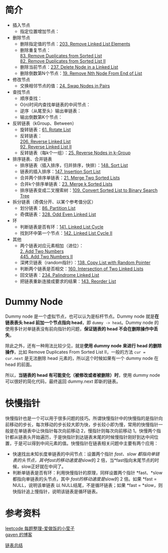 # 简介
* 插入节点
    * 指定位置增加节点：
* 删除节点
    * 删除指定值的节点：[203. Remove Linked List Elements](https://leetcode.com/problems/remove-linked-list-elements/)
    * 删除重复节点：  
    [83. Remove Duplicates from Sorted List](https://leetcode.com/problems/remove-duplicates-from-sorted-list/)  
    [82. Remove Duplicates from Sorted List II](https://leetcode.com/problems/remove-duplicates-from-sorted-list-ii/)
    * 删除当前节点：[237. Delete Node in a Linked List](https://leetcode.com/problems/delete-node-in-a-linked-list/)
    * 删除倒数第N个节点：[19. Remove Nth Node From End of List](https://leetcode.com/problems/remove-nth-node-from-end-of-list)
* 修改节点
    * 交换相邻节点的值：[24. Swap Nodes in Pairs](https://leetcode.com/problems/swap-nodes-in-pairs/)
* 查找节点
    * 顺序查找：
    * O(n)时间内查找单链表的中间节点：
    * 逆序（从尾至头）输出单链表：
    * 输出倒数第K个节点：
* 反转链表（kGroup、Between）
    * 旋转链表：[61. Rotate List](https://leetcode.com/problems/rotate-list/)  
    * 反转链表：  
    [206. Reverse Linked List](https://leetcode.com/problems/reverse-linked-list/)  
    [92. Reverse Linked List II](https://leetcode.com/problems/reverse-linked-list-ii/)
    * 反转链表（每k个一组）：[25. Reverse Nodes in k-Group](https://leetcode.com/problems/reverse-nodes-in-k-group)
* 排序链表、合并链表
    * 排序链表（插入排序，归并排序，快排）：[148. Sort List](https://leetcode.com/problems/sort-list/)
    * 链表的插入排序：[147. Insertion Sort List](https://leetcode.com/problems/insertion-sort-list)
    * 合并两个排序单链表：[21. Merge Two Sorted Lists](https://leetcode.com/problems/merge-two-sorted-lists)
    * 合并k个排序单链表：[23. Merge k Sorted Lists](https://leetcode.com/problems/merge-k-sorted-lists/)
    * 排序链表变成二叉搜索树：[109. Convert Sorted List to Binary Search Tree](https://leetcode.com/problems/convert-sorted-list-to-binary-search-tree/)
* 拆分链表（奇偶分开、以某个参考值分区）
    * 划分链表：[86. Partition List](https://leetcode.com/problems/partition-list/)
    * 奇偶链表：[328. Odd Even Linked List](https://leetcode.com/problems/odd-even-linked-list/)
* 环
    * 判断链表是否有环：[141. Linked List Cycle](https://leetcode.com/problems/linked-list-cycle/)
    * 找到环中第一个节点：[142. Linked List Cycle II](https://leetcode.com/problems/linked-list-cycle-ii/)
* 其他
    * 两个链表对应元素相加（进位）：  
    [2. Add Two Numbers](https://leetcode.com/problems/add-two-numbers/)  
    [445. Add Two Numbers II](https://leetcode.com/problems/add-two-numbers-ii/)
    * 深拷贝链表（random指针）：[138. Copy List with Random Pointer](https://leetcode.com/problems/copy-list-with-random-pointer/)
    * 判断两个链表是否相交：[160. Intersection of Two Linked Lists](https://leetcode.com/problems/intersection-of-two-linked-lists/)
    * 回文链表：[234. Palindrome Linked List](https://leetcode.com/problems/palindrome-linked-list/)
    * 把链表重新连接成要求的结果：[143. Reorder List](https://leetcode.com/problems/reorder-list/)

# Dummy Node
Dummy node 是一个虚拟节点，也可以认为是标杆节点。Dummy node 就是**在链表表头 head 前加一个节点指向 head**，即 `dummy -> head`。Dummy node 的使用多针对单链表没有前向指针的问题，**保证链表的 head 不会在删除操作中丢失**。

除此之外，还有一种用法比较少见，就是**使用 dummy node 来进行 head 的删除操作**，比如 Remove Duplicates From Sorted List II，一般的方法 `cur = cur.next` 是无法删除 head 元素的，所以这个时候如果有一个 dummy node 在 head 的前面。

所以，**当链表的 head 有可能变化（被修改或者被删除）时**，使用 dummy node 可以很好的简化代码，最终返回 dummy.next 即新的链表。

# 快慢指针
快慢指针也是一个可以用于很多问题的技巧。所谓快慢指针中的快慢指的是指针向前移动的步长，每次移动的步长较大即为快，步长较小即为慢，常用的快慢指针一般是在单链表中让快指针每次向前移动 2，慢指针则每次向前移动 1。快慢两个指针都从链表头开始遍历，于是快指针到达链表末尾的时候慢指针刚好到达中间位置，于是可以得到中间元素的值。快慢指针在链表相关问题中主要有两个应用：
* 快速找出未知长度单链表的中间节点：设置两个指针 *fast、*slow 都指向单链表的头节点，其中*fast的移动速度是*slow的 2 倍，当*fast指向末尾节点的时候，slow正好就在中间了。
* 判断单链表是否有环：利用快慢指针的原理，同样设置两个指针 *fast、*slow 都指向单链表的头节点，其中 *fast的移动速度是*slow的 2 倍。如果 *fast = NULL，说明该单链表 以 NULL结尾，不是循环链表；如果 *fast = *slow，则快指针追上慢指针，说明该链表是循环链表。










# 参考资料
[leetcode 每题整理-爱做饭的小莹子](http://www.cnblogs.com/springfor/category/596835.html)  
[gaven 的博客](http://blog.csdn.net/y999666/article/category/6162390)  

[链表总结](http://ryanleetcode.blogspot.jp/2015/06/blog-post.html?m=1)  
